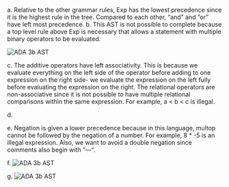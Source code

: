 a. Relative to the other grammar rules, Exp has the lowest precedence since it is the highest rule in the tree. Compared to each other, “and” and “or” have left most precedence.
b. This AST is not possible to complete because a top level rule above Exp is necessary that allows a statement with multiple binary operators to be evaluated. 

![ADA 3b AST](https://i.imgur.com/6OOwV5w.jpg)


c. The additive operators have left associativity. This is because we evaluate everything on the left side of the operator before adding to one expression on the right side- we evaluate the expression on the left fully before evaluating the expression on the right. The relational operators are non-associative since it is not possible to have multiple relational comparisons within the same expression. For example, a < b < c is illegal.

d.

e.  Negation is given a lower precedence because in this language, multop cannot be followed by the negation of a number. For example, 8 * -5 is an illegal expression. Also, we want to avoid a double negation since comments also begin with “—“.


f. ![ADA 3b AST](https://i.imgur.com/pcfjlxE.jpg)

g. ![ADA 3b AST](https://i.imgur.com/J09DcrD.jpg) 
